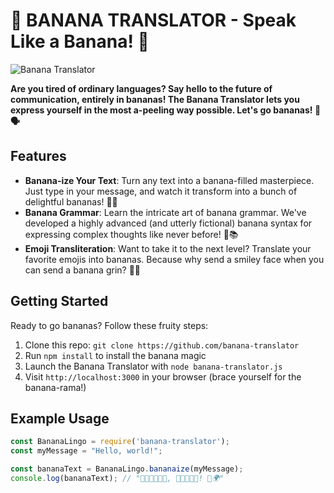 # 🍌 **BANANA TRANSLATOR - Speak Like a Banana!** 🍌

![Banana Translator](https://example.com/banana-translator.png)

**Are you tired of ordinary languages? Say hello to the future of communication, entirely in bananas! The Banana Translator lets you express yourself in the most a-peeling way possible. Let's go bananas! 🍌🗣️**

## Features

- **Banana-ize Your Text**: Turn any text into a banana-filled masterpiece. Just type in your message, and watch it transform into a bunch of delightful bananas! 🍌📜
- **Banana Grammar**: Learn the intricate art of banana grammar. We've developed a highly advanced (and utterly fictional) banana syntax for expressing complex thoughts like never before! 🍌📚
- **Emoji Transliteration**: Want to take it to the next level? Translate your favorite emojis into bananas. Because why send a smiley face when you can send a banana grin? 🍌😄

## Getting Started

Ready to go bananas? Follow these fruity steps:

1. Clone this repo: `git clone https://github.com/banana-translator`
2. Run `npm install` to install the banana magic
3. Launch the Banana Translator with `node banana-translator.js`
4. Visit `http://localhost:3000` in your browser (brace yourself for the banana-rama!)

## Example Usage

```javascript
const BananaLingo = require('banana-translator');
const myMessage = "Hello, world!";

const bananaText = BananaLingo.bananaize(myMessage);
console.log(bananaText); // "🍌🍌🍌🍌🍌🍌, 🍌🍌🍌🍌🍌! 🍌🌍"
